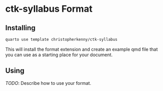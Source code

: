 # ctk-syllabus Format

## Installing

```bash
quarto use template christopherkenny/ctk-syllabus
```

This will install the format extension and create an example qmd file
that you can use as a starting place for your document.

## Using

_TODO_: Describe how to use your format.

